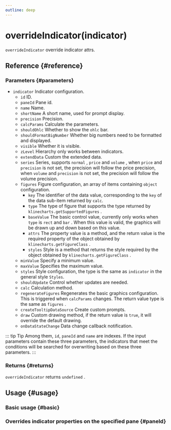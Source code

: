 ```yaml
---
outline: deep
---
```


# overrideIndicator(indicator)
`overrideIndicator` override indicator attrs.

## Reference {#reference}
<!-- @include: @/@views/api/references/instance/overrideIndicator.md -->

### Parameters {#parameters}
- `indicator` Indicator configuration.
  - `id` ID.
  - `paneId` Pane id.
  - `name` Name.
  - `shortName` A short name, used for prompt display.
  - `precision` Precision.
  - `calcParams` Calculate the parameters.
  - `shouldOhlc` Whether to show the `ohlc` bar.
  - `shouldFormatBigNumber` Whether big numbers need to be formatted and displayed.
  - `visible` Whether it is visible.
  - `zLevel` Hierarchy only works between indicators.
  - `extendData` Custom the extended data.
  - `series` Series, supports `normal` , `price` and `volume` , when `price` and `precision` is not set, the precision will follow the price precision, when `volume` and `precision` is not set, the precision will follow the volume precision.
  - `figures` Figure configuration, an array of items containing `object` configuration.
    - `key` The identifier of the data value, corresponding to the `key` of the data sub-item returned by `calc`.
    - `type` The type of figure that supports the type returned by `klinecharts.getSupportedFigures` .
    - `baseValue` The basic control value, currently only works when `type` is `rect` and `bar` . When this value is valid, the graphics will be drawn up and down based on this value.
    - `attrs` The property value is a method, and the return value is the required property of the object obtained by `klinecharts.getFigureClass` .
    - `styles` Style is a method that returns the style required by the object obtained by `klinecharts.getFigureClass` .
  - `minValue` Specify a minimum value.
  - `maxValue` Specifies the maximum value.
  - `styles` Style configuration, the type is the same as `indicator` in the general style `Styles`.
  - `shouldUpdate` Control whether updates are needed.
  - `calc` Calculation method.
  - `regenerateFigures` Regenerates the basic graphics configuration. This is triggered when `calcParams` changes. The return value type is the same as `figures` .
  - `createTooltipDataSource` Create custom prompts.
  - `draw` Custom drawing method, if the return value is `true`, it will override the default drawing.
  - `onDataStateChange` Data change callback notification.
  
::: tip Tip
Among them, `id`, `paneId` and `name` are indexes. If the input parameters contain these three parameters, the indicators that meet the conditions will be searched for overwriting based on these three parameters.
:::

### Returns {#returns}
`overrideIndicator` returns `undefined` .

## Usage {#usage}
<script setup>
import OverrideIndicatorBasic from '../../../@views/api/samples/overrideIndicator-basic/index.vue'
import OverrideIndicatorPaneId from '../../../@views/api/samples/overrideIndicator-paneId/index.vue'
</script>

### Basic usage {#basic}
<OverrideIndicatorBasic/>

### Overrides indicator properties on the specified pane {#paneId}
<OverrideIndicatorPaneId/>